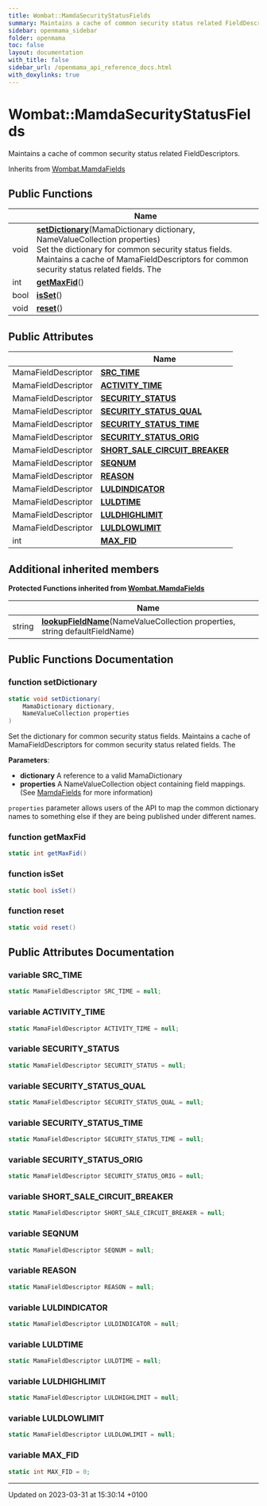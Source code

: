 ```yaml
---
title: Wombat::MamdaSecurityStatusFields
summary: Maintains a cache of common security status related FieldDescriptors. 
sidebar: openmama_sidebar
folder: openmama
toc: false
layout: documentation
with_title: false
sidebar_url: /openmama_api_reference_docs.html
with_doxylinks: true
---
```


# Wombat::MamdaSecurityStatusFields



Maintains a cache of common security status related FieldDescriptors. 

Inherits from [Wombat.MamdaFields](classWombat_1_1MamdaFields.html)

## Public Functions

|                | Name           |
| -------------- | -------------- |
| void | **[setDictionary](classWombat_1_1MamdaSecurityStatusFields.html#function-setdictionary)**(MamaDictionary dictionary, NameValueCollection properties)<br>Set the dictionary for common security status fields. Maintains a cache of MamaFieldDescriptors for common security status related fields. The  |
| int | **[getMaxFid](classWombat_1_1MamdaSecurityStatusFields.html#function-getmaxfid)**() |
| bool | **[isSet](classWombat_1_1MamdaSecurityStatusFields.html#function-isset)**() |
| void | **[reset](classWombat_1_1MamdaSecurityStatusFields.html#function-reset)**() |

## Public Attributes

|                | Name           |
| -------------- | -------------- |
| MamaFieldDescriptor | **[SRC_TIME](classWombat_1_1MamdaSecurityStatusFields.html#variable-src-time)**  |
| MamaFieldDescriptor | **[ACTIVITY_TIME](classWombat_1_1MamdaSecurityStatusFields.html#variable-activity-time)**  |
| MamaFieldDescriptor | **[SECURITY_STATUS](classWombat_1_1MamdaSecurityStatusFields.html#variable-security-status)**  |
| MamaFieldDescriptor | **[SECURITY_STATUS_QUAL](classWombat_1_1MamdaSecurityStatusFields.html#variable-security-status-qual)**  |
| MamaFieldDescriptor | **[SECURITY_STATUS_TIME](classWombat_1_1MamdaSecurityStatusFields.html#variable-security-status-time)**  |
| MamaFieldDescriptor | **[SECURITY_STATUS_ORIG](classWombat_1_1MamdaSecurityStatusFields.html#variable-security-status-orig)**  |
| MamaFieldDescriptor | **[SHORT_SALE_CIRCUIT_BREAKER](classWombat_1_1MamdaSecurityStatusFields.html#variable-short-sale-circuit-breaker)**  |
| MamaFieldDescriptor | **[SEQNUM](classWombat_1_1MamdaSecurityStatusFields.html#variable-seqnum)**  |
| MamaFieldDescriptor | **[REASON](classWombat_1_1MamdaSecurityStatusFields.html#variable-reason)**  |
| MamaFieldDescriptor | **[LULDINDICATOR](classWombat_1_1MamdaSecurityStatusFields.html#variable-luldindicator)**  |
| MamaFieldDescriptor | **[LULDTIME](classWombat_1_1MamdaSecurityStatusFields.html#variable-luldtime)**  |
| MamaFieldDescriptor | **[LULDHIGHLIMIT](classWombat_1_1MamdaSecurityStatusFields.html#variable-luldhighlimit)**  |
| MamaFieldDescriptor | **[LULDLOWLIMIT](classWombat_1_1MamdaSecurityStatusFields.html#variable-luldlowlimit)**  |
| int | **[MAX_FID](classWombat_1_1MamdaSecurityStatusFields.html#variable-max-fid)**  |

## Additional inherited members

**Protected Functions inherited from [Wombat.MamdaFields](classWombat_1_1MamdaFields.html)**

|                | Name           |
| -------------- | -------------- |
| string | **[lookupFieldName](classWombat_1_1MamdaFields.html#function-lookupfieldname)**(NameValueCollection properties, string defaultFieldName) |


## Public Functions Documentation

### function setDictionary

```csharp
static void setDictionary(
    MamaDictionary dictionary,
    NameValueCollection properties
)
```

Set the dictionary for common security status fields. Maintains a cache of MamaFieldDescriptors for common security status related fields. The 

**Parameters**: 

  * **dictionary** A reference to a valid MamaDictionary
  * **properties** A NameValueCollection object containing field mappings. (See [MamdaFields](classWombat_1_1MamdaFields.html) for more information)


`properties` parameter allows users of the API to map the common dictionary names to something else if they are being published under different names.


### function getMaxFid

```csharp
static int getMaxFid()
```


### function isSet

```csharp
static bool isSet()
```


### function reset

```csharp
static void reset()
```


## Public Attributes Documentation

### variable SRC_TIME

```csharp
static MamaFieldDescriptor SRC_TIME = null;
```


### variable ACTIVITY_TIME

```csharp
static MamaFieldDescriptor ACTIVITY_TIME = null;
```


### variable SECURITY_STATUS

```csharp
static MamaFieldDescriptor SECURITY_STATUS = null;
```


### variable SECURITY_STATUS_QUAL

```csharp
static MamaFieldDescriptor SECURITY_STATUS_QUAL = null;
```


### variable SECURITY_STATUS_TIME

```csharp
static MamaFieldDescriptor SECURITY_STATUS_TIME = null;
```


### variable SECURITY_STATUS_ORIG

```csharp
static MamaFieldDescriptor SECURITY_STATUS_ORIG = null;
```


### variable SHORT_SALE_CIRCUIT_BREAKER

```csharp
static MamaFieldDescriptor SHORT_SALE_CIRCUIT_BREAKER = null;
```


### variable SEQNUM

```csharp
static MamaFieldDescriptor SEQNUM = null;
```


### variable REASON

```csharp
static MamaFieldDescriptor REASON = null;
```


### variable LULDINDICATOR

```csharp
static MamaFieldDescriptor LULDINDICATOR = null;
```


### variable LULDTIME

```csharp
static MamaFieldDescriptor LULDTIME = null;
```


### variable LULDHIGHLIMIT

```csharp
static MamaFieldDescriptor LULDHIGHLIMIT = null;
```


### variable LULDLOWLIMIT

```csharp
static MamaFieldDescriptor LULDLOWLIMIT = null;
```


### variable MAX_FID

```csharp
static int MAX_FID = 0;
```


-------------------------------

Updated on 2023-03-31 at 15:30:14 +0100